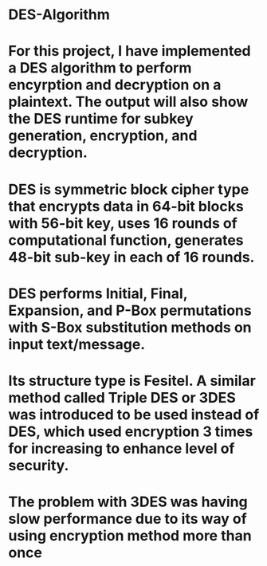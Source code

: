 # DES-Algorithm
# For this project, I have implemented a DES algorithm to perform encyrption and decryption on a plaintext. The output will also show the DES runtime for subkey generation, encryption, and decryption.

# DES is symmetric block cipher type that encrypts data in 64-bit blocks with 56-bit key, uses 16 rounds of computational function, generates 48-bit sub-key in each of 16 rounds. 
# DES performs Initial, Final, Expansion, and P-Box permutations with S-Box substitution methods on input text/message. 
# Its structure type is Fesitel. A similar method called Triple DES or 3DES was introduced to be used instead of DES, which used encryption 3 times for increasing to enhance level of security.
# The problem with 3DES was having slow performance due to its way of using encryption method more than once

